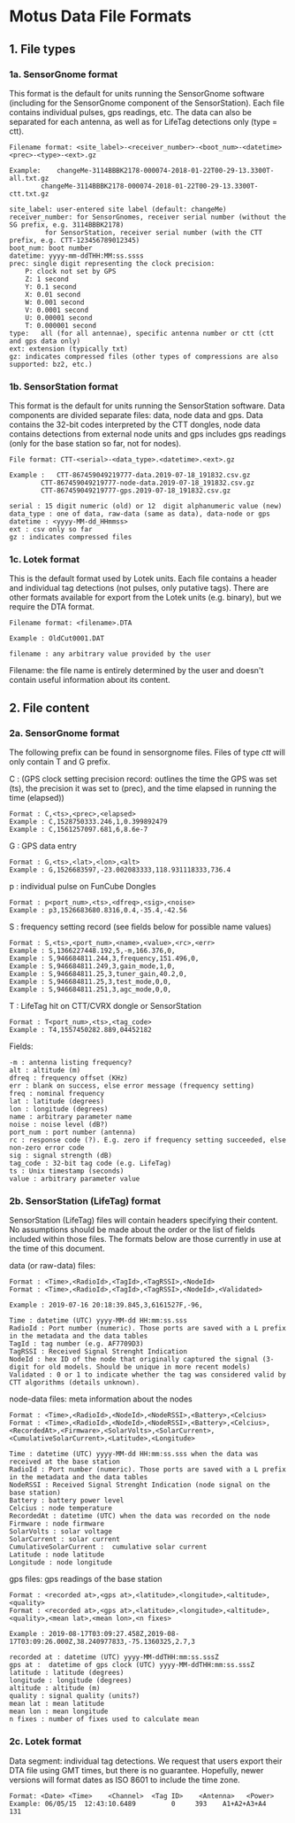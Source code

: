 # Motus Data File Formats #

## 1. File types ##

### 1a. SensorGnome format ###

This format is the default for units running the SensorGnome software (including for the SensorGnome component of the SensorStation). Each file contains individual pulses, gps readings, etc. The data can also be separated for each antenna, as well as for LifeTag detections only (type = ctt).

	Filename format: <site_label>-<receiver_number>-<boot_num>-<datetime><prec>-<type>-<ext>.gz

	Example:	changeMe-3114BBBK2178-000074-2018-01-22T00-29-13.3300T-all.txt.gz
			changeMe-3114BBBK2178-000074-2018-01-22T00-29-13.3300T-ctt.txt.gz

	site_label: user-entered site label (default: changeMe)
	receiver_number: for SensorGnomes, receiver serial number (without the SG prefix, e.g. 3114BBBK2178)
			 for SensorStation, receiver serial number (with the CTT prefix, e.g. CTT-123456789012345)
	boot_num: boot number
	datetime: yyyy-mm-ddTHH:MM:ss.ssss
	prec: single digit representing the clock precision:
		P: clock not set by GPS
		Z: 1 second
		Y: 0.1 second
		X: 0.01 second
		W: 0.001 second
		V: 0.0001 second
		U: 0.00001 second
		T: 0.000001 second
	type: 	all (for all antennae), specific antenna number or ctt (ctt and gps data only)
	ext: extension (typically txt)			
	gz: indicates compressed files (other types of compressions are also supported: bz2, etc.)

### 1b. SensorStation format ###

This format is the default for units running the SensorStation software. Data components are divided separate files: data, node data and gps. Data contains the 32-bit codes interpreted by the CTT dongles, node data contains detections from external node units and gps includes gps readings (only for the base station so far, not for nodes).

	File format: CTT-<serial>-<data_type>.<datetime>.<ext>.gz

	Example :	CTT-867459049219777-data.2019-07-18_191832.csv.gz
			CTT-867459049219777-node-data.2019-07-18_191832.csv.gz
			CTT-867459049219777-gps.2019-07-18_191832.csv.gz

	serial : 15 digit numeric (old) or 12  digit alphanumeric value (new)
	data_type : one of data, raw-data (same as data), data-node or gps
	datetime : <yyyy-MM-dd_HHmmss>
	ext : csv only so far
	gz : indicates compressed files
	
### 1c. Lotek format ###

This is the default format used by Lotek units. Each file contains a header and individual tag detections (not pulses, only putative tags). There are other formats 
available for export from the Lotek units (e.g. binary), but we require the DTA format.

	Filename format: <filename>.DTA

	Example : OldCut0001.DAT
	
	filename : any arbitrary value provided by the user

Filename: the file name is entirely determined by the user and doesn't contain useful information about its content.

## 2. File content ##

### 2a. SensorGnome format ###

The following prefix can be found in sensorgnome files. Files of type *ctt* will only contain T and G prefix.

C : (GPS clock setting precision record: outlines the time the GPS was set (ts), the precision it was set to (prec), and the time elapsed in running the time (elapsed))

	Format : C,<ts>,<prec>,<elapsed>
	Example : C,1528750333.246,1,0.399892479
	Example : C,1561257097.681,6,8.6e-7

G : GPS data entry 

	Format : G,<ts>,<lat>,<lon>,<alt>
	Example : G,1526683597,-23.002083333,118.931118333,736.4
	
p : individual pulse on FunCube Dongles 

	Format : p<port_num>,<ts>,<dfreq>,<sig>,<noise>
	Example : p3,1526683680.8316,0.4,-35.4,-42.56

S : frequency setting record (see fields below for possible name values)

	Format : S,<ts>,<port_num>,<name>,<value>,<rc>,<err>
	Example : S,1366227448.192,5,-m,166.376,0,
	Example : S,946684811.244,3,frequency,151.496,0,
	Example : S,946684811.249,3,gain_mode,1,0,
	Example : S,946684811.25,3,tuner_gain,40.2,0,
	Example : S,946684811.25,3,test_mode,0,0,
	Example : S,946684811.251,3,agc_mode,0,0,

T : LifeTag hit on CTT/CVRX dongle or SensorStation
	
	Format : T<port_num>,<ts>,<tag_code>
	Example : T4,1557450282.889,04452182
	
Fields:

	-m : antenna listing frequency?
	alt : altitude (m)
	dfreq : frequency offset (KHz)
	err : blank on success, else error message (frequency setting)
	freq : nominal frequency
	lat : latitude (degrees)
	lon : longitude (degrees)
	name : arbitrary parameter name
	noise : noise level (dB?)
	port_num : port number (antenna)
	rc : response code (?). E.g. zero if frequency setting succeeded, else non-zero error code
	sig : signal strength (dB)
	tag_code : 32-bit tag code (e.g. LifeTag)
	ts : Unix timestamp (seconds)
	value : arbitrary parameter value
	
### 2b. SensorStation (LifeTag) format ###

SensorStation (LifeTag) files will contain headers specifying their content. No assumptions should be made about the order or the list of  fields included within those files. The formats below are those currently in use at the time of this document.

data (or raw-data) files:

	Format : <Time>,<RadioId>,<TagId>,<TagRSSI>,<NodeId>
	Format : <Time>,<RadioId>,<TagId>,<TagRSSI>,<NodeId>,<Validated>
	
	Example : 2019-07-16 20:18:39.845,3,6161527F,-96,
	
	Time : datetime (UTC) yyyy-MM-dd HH:mm:ss.sss
	RadioId : Port number (numeric). Those ports are saved with a L prefix in the metadata and the data tables
	TagId : tag number (e.g. AF7709D3)
	TagRSSI : Received Signal Strenght Indication
	NodeId : hex ID of the node that originally captured the signal (3-digit for old models. Should be unique in more recent models)
	Validated : 0 or 1 to indicate whether the tag was considered valid by CTT algorithms (details unknown).
	
node-data files: meta information about the nodes

	Format : <Time>,<RadioId>,<NodeId>,<NodeRSSI>,<Battery>,<Celcius>
	Format : <Time>,<RadioId>,<NodeId>,<NodeRSSI>,<Battery>,<Celcius>,<RecordedAt>,<Firmware>,<SolarVolts>,<SolarCurrent>,<CumulativeSolarCurrent>,<Latitude>,<Longitude>
	
	Time : datetime (UTC) yyyy-MM-dd HH:mm:ss.sss when the data was received at the base station
	RadioId : Port number (numeric). Those ports are saved with a L prefix in the metadata and the data tables
	NodeRSSI : Received Signal Strenght Indication (node signal on the base station)
	Battery : battery power level
	Celcius : node temperature
	RecordedAt : datetime (UTC) when the data was recorded on the node
	Firmware : node firmware
	SolarVolts : solar voltage
	SolarCurrent : solar current
	CumulativeSolarCurrent :  cumulative solar current
	Latitude : node latitude
	Longitude : node longitude

gps files: gps readings of the base station

	Format : <recorded at>,<gps at>,<latitude>,<longitude>,<altitude>,<quality>
	Format : <recorded at>,<gps at>,<latitude>,<longitude>,<altitude>,<quality>,<mean lat>,<mean lon>,<n fixes>

	Example : 2019-08-17T03:09:27.458Z,2019-08-17T03:09:26.000Z,38.240977833,-75.1360325,2.7,3

	recorded at : datetime (UTC) yyyy-MM-ddTHH:mm:ss.sssZ
	gps at :  datetime of gps clock (UTC) yyyy-MM-ddTHH:mm:ss.sssZ
	latitude : latitude (degrees)
	longitude : longitude (degrees)
	altitude : altitude (m)
	quality : signal quality (units?)
	mean lat : mean latitude
	mean lon : mean longitude
	n fixes : number of fixes used to calculate mean 
	
	
### 2c. Lotek format ###

Data segment: individual tag detections. We request that users export their DTA file using GMT times, but there is no guarantee. Hopefully, newer versions will format dates as ISO 8601 to include the time zone.

	Format: <Date> <Time>    <Channel>  <Tag ID>    <Antenna>   <Power>
	Example: 06/05/15  12:43:10.6489         0     393    A1+A2+A3+A4     131

